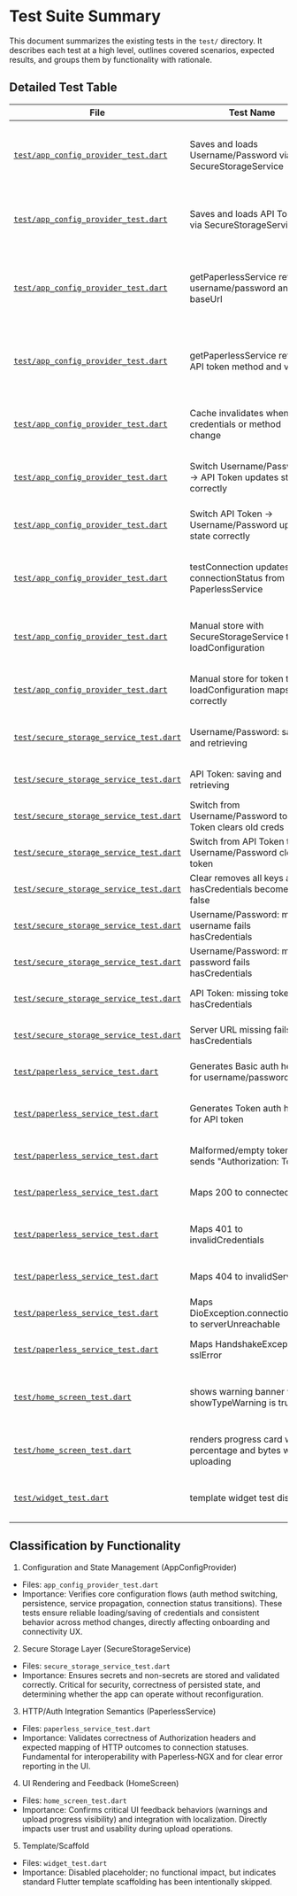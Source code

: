 # Test Suite Summary

This document summarizes the existing tests in the `test/` directory. It describes each test at a high level, outlines covered scenarios, expected results, and groups them by functionality with rationale.

## Detailed Test Table

| File | Test Name | Purpose | Scenarios Covered | Expected Result |
|---|---|---|---|---|
| [`test/app_config_provider_test.dart`](test/app_config_provider_test.dart) | Saves and loads Username/Password via SecureStorageService | Validate persistence and recovery of Username/Password configuration through provider and secure storage | Save configuration with server URL, username, password; then load configuration | Provider fields reflect saved values; `isConfigured = true`; `apiToken = null`; method set to Username/Password |
| [`test/app_config_provider_test.dart`](test/app_config_provider_test.dart) | Saves and loads API Token via SecureStorageService | Validate persistence and recovery of API Token configuration | Save configuration with server URL and token (empty username triggers token mode); then load configuration | Provider reflects token mode; `apiToken` set; `username/password` cleared to `''`; `isConfigured = true` |
| [`test/app_config_provider_test.dart`](test/app_config_provider_test.dart) | getPaperlessService reflects username/password and baseUrl | Ensure provider constructs `PaperlessService` with correct basic-auth credentials and normalized base URL | Save Username/Password configuration and get service | Service not null; `baseUrl` normalized; `username/password` present; `useApiToken = false` |
| [`test/app_config_provider_test.dart`](test/app_config_provider_test.dart) | getPaperlessService reflects API token method and value | Ensure provider constructs `PaperlessService` with token auth and trims trailing slash on base URL | Save Token configuration with trailing slash base URL; get service | Service not null; `baseUrl` trimmed; `useApiToken = true`; `apiToken` set; `username/password` empty |
| [`test/app_config_provider_test.dart`](test/app_config_provider_test.dart) | Cache invalidates when credentials or method change | Verify service instance cache invalidation on configuration mutations | Save config; get service; change password; get service; switch to token; get service | Service instances differ after each change; last service uses token mode |
| [`test/app_config_provider_test.dart`](test/app_config_provider_test.dart) | Switch Username/Password -> API Token updates state correctly | Validate state transitions when switching auth method to token | Start with user/pass; switch to token | Provider switches to token; clears user/pass to `''`; `isConfigured = true`; service uses token |
| [`test/app_config_provider_test.dart`](test/app_config_provider_test.dart) | Switch API Token -> Username/Password updates state correctly | Validate state transitions when switching back to user/pass | Start with token; switch to user/pass | Provider switches to user/pass; `apiToken = null`; `isConfigured = true`; service uses basic auth |
| [`test/app_config_provider_test.dart`](test/app_config_provider_test.dart) | testConnection updates connectionStatus from PaperlessService | Verify provider’s connection status transitions and final mapping (without network) | Configure token; call `testConnection()`; assert final state is within allowed enum outcomes | `connectionStatus` transitions to `connecting` then to one of: connected/invalidCredentials/serverUnreachable/invalidServerUrl/sslError/unknownError |
| [`test/app_config_provider_test.dart`](test/app_config_provider_test.dart) | Manual store with SecureStorageService then loadConfiguration | Ensure provider loads pre-existing stored Username/Password credentials | Persist via `SecureStorageService`; call `provider.loadConfiguration()` | Provider mirrors stored values; `PaperlessService` created with basic auth |
| [`test/app_config_provider_test.dart`](test/app_config_provider_test.dart) | Manual store for token then loadConfiguration maps correctly | Ensure provider loads pre-existing stored token credentials | Persist token via `SecureStorageService`; call `provider.loadConfiguration()` | Provider in token mode with `apiToken` set; `username/password` cleared; service uses token |
| [`test/secure_storage_service_test.dart`](test/secure_storage_service_test.dart) | Username/Password: saving and retrieving | Validate storage and retrieval of user/pass credentials | Save user/pass; get credentials; check presence | Stored values match; `hasCredentials() = true` |
| [`test/secure_storage_service_test.dart`](test/secure_storage_service_test.dart) | API Token: saving and retrieving | Validate storage and retrieval of token credentials | Save token; get credentials; check presence | Stored values match token mode; `hasCredentials() = true` |
| [`test/secure_storage_service_test.dart`](test/secure_storage_service_test.dart) | Switch from Username/Password to API Token clears old creds | Ensure switching method removes stale user/pass keys | Save user/pass; save token on same server | Stored mode is token; user/pass keys are absent; `hasCredentials() = true` |
| [`test/secure_storage_service_test.dart`](test/secure_storage_service_test.dart) | Switch from API Token to Username/Password clears token | Ensure switching back removes stale token | Save token; save user/pass | Stored mode is user/pass; token key is absent; `hasCredentials() = true` |
| [`test/secure_storage_service_test.dart`](test/secure_storage_service_test.dart) | Clear removes all keys and hasCredentials becomes false | Validate clearing all stored credentials | Save some creds; clear; read back; check presence | All keys null; `hasCredentials() = false` |
| [`test/secure_storage_service_test.dart`](test/secure_storage_service_test.dart) | Username/Password: missing username fails hasCredentials | Validate presence logic for missing username | Save with missing username | `hasCredentials() = false` |
| [`test/secure_storage_service_test.dart`](test/secure_storage_service_test.dart) | Username/Password: missing password fails hasCredentials | Validate presence logic for missing password | Save with missing password | `hasCredentials() = false` |
| [`test/secure_storage_service_test.dart`](test/secure_storage_service_test.dart) | API Token: missing token fails hasCredentials | Validate presence logic for missing token | Save with missing `apiToken` | `hasCredentials() = false` |
| [`test/secure_storage_service_test.dart`](test/secure_storage_service_test.dart) | Server URL missing fails hasCredentials | Ensure missing server URL results in false presence | Manipulate store to end with missing server URL | `hasCredentials() = false` |
| [`test/paperless_service_test.dart`](test/paperless_service_test.dart) | Generates Basic auth header for username/password | Ensure Basic Authorization header formatting | Compute expected Basic header; stub GET requiring header; request with header | 200 OK received; header matches expected format |
| [`test/paperless_service_test.dart`](test/paperless_service_test.dart) | Generates Token auth header for API token | Ensure Token Authorization header formatting and trimming | Compute expected Token header with trimmed token; stub GET requiring header; request with header | 200 OK received; header matches expected format |
| [`test/paperless_service_test.dart`](test/paperless_service_test.dart) | Malformed/empty token still sends "Authorization: Token " | Confirm behavior for empty/whitespace token | Expect `"Token "` header; stub GET; request with header | 401 Unauthorized received; mapping symbol assertion holds |
| [`test/paperless_service_test.dart`](test/paperless_service_test.dart) | Maps 200 to connected | Validate mapping of 200 to connected (symbolic) | Stub GET 200 with Basic header | Assert 200; symbolic enum equality |
| [`test/paperless_service_test.dart`](test/paperless_service_test.dart) | Maps 401 to invalidCredentials | Validate mapping of 401 to invalid credentials (symbolic) | Stub GET 401 | Assert 401; symbolic enum equality |
| [`test/paperless_service_test.dart`](test/paperless_service_test.dart) | Maps 404 to invalidServerUrl | Validate mapping of 404 to invalid server URL (symbolic) | Stub GET 404 | Assert 404; symbolic enum equality |
| [`test/paperless_service_test.dart`](test/paperless_service_test.dart) | Maps DioException.connectionError to serverUnreachable | Symbolic expectation for connectivity errors | No network call; reference enum value | Enum value equals itself |
| [`test/paperless_service_test.dart`](test/paperless_service_test.dart) | Maps HandshakeException to sslError | Symbolic expectation for SSL errors | No network call; reference enum value | Enum value equals itself |
| [`test/home_screen_test.dart`](test/home_screen_test.dart) | shows warning banner when showTypeWarning is true | Ensure HomeScreen shows localized banner when MIME type warning is active | Provide stubbed providers; toggle warning true with MIME type; use real localization delegates | Localized banner text appears exactly once when enabled |
| [`test/home_screen_test.dart`](test/home_screen_test.dart) | renders progress card with percentage and bytes while uploading | Ensure upload progress UI elements show/hide correctly | Toggle progress state to uploading with bytes and percent; then finish and reset | `LinearProgressIndicator` appears during upload; percentage texts found; indicator hidden after reset |
| [`test/widget_test.dart`](test/widget_test.dart) | template widget test disabled | Placeholder template test disabled for this project | Skipped unimplemented template | Test is skipped; no effect |

## Classification by Functionality

1) Configuration and State Management (AppConfigProvider)

- Files: `app_config_provider_test.dart`
- Importance: Verifies core configuration flows (auth method switching, persistence, service propagation, connection status transitions). These tests ensure reliable loading/saving of credentials and consistent behavior across method changes, directly affecting onboarding and connectivity UX.

2) Secure Storage Layer (SecureStorageService)

- Files: `secure_storage_service_test.dart`
- Importance: Ensures secrets and non-secrets are stored and validated correctly. Critical for security, correctness of persisted state, and determining whether the app can operate without reconfiguration.

3) HTTP/Auth Integration Semantics (PaperlessService)

- Files: `paperless_service_test.dart`
- Importance: Validates correctness of Authorization headers and expected mapping of HTTP outcomes to connection statuses. Fundamental for interoperability with Paperless‑NGX and for clear error reporting in the UI.

4) UI Rendering and Feedback (HomeScreen)

- Files: `home_screen_test.dart`
- Importance: Confirms critical UI feedback behaviors (warnings and upload progress visibility) and integration with localization. Directly impacts user trust and usability during upload operations.

5) Template/Scaffold

- Files: `widget_test.dart`
- Importance: Disabled placeholder; no functional impact, but indicates standard Flutter template scaffolding has been intentionally skipped.
